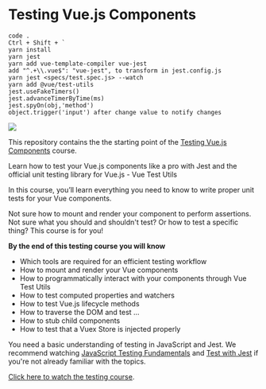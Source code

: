 # Testing Vue.js Components

```
code .
Ctrl + Shift + `
yarn install
yarn jest
yarn add vue-template-compiler vue-jest
add "^.+\\.vue$": "vue-jest", to transform in jest.config.js
yarn jest <specs/test.spec.js> --watch
yarn add @vue/test-utils
jest.useFakeTimers()
jest.advanceTimerByTime(ms)
jest.spyOn(obj,'method')
object.trigger('input') after change value to notify changes
```

[![](https://vueschool.s3.amazonaws.com/9318e19655ce267304ebf5df7eca7154/testing-vuejs-components.png)](https://vueschool.io/courses/learn-how-to-test-vuejs-components)

This repository contains the the starting point of the [Testing Vue.js Components](https://vueschool.io/courses/learn-how-to-test-vuejs-components) course.

Learn how to test your Vue.js components like a pro with Jest and the official unit testing library for Vue.js - Vue Test Utils

In this course, you’ll learn everything you need to know to write proper unit tests for your Vue components.

Not sure how to mount and render your component to perform assertions. Not sure what you should and shouldn't test? Or how to test a specific thing? This course is for you!

**By the end of this testing course you will know**

- Which tools are required for an efficient testing workflow
- How to mount and render your Vue components
- How to programmatically interact with your components through Vue Test Utils
- How to test computed properties and watchers
- How to test Vue.js lifecycle methods
- How to traverse the DOM and test …
- How to stub child components
- How to test that a Vuex Store is injected properly

You need a basic understanding of testing in JavaScript and Jest. We recommend watching [JavaScript Testing Fundamentals](https://vueschool.io/courses/javascript-testing-fundamentals) and [Test with Jest](https://vueschool.io/courses/test-with-jest) if you're not already familiar with the topics.

[Click here to watch the testing course](https://vueschool.io/courses/learn-how-to-test-vuejs-components).
